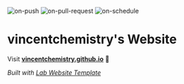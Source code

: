  
  ![on-push](../../actions/workflows/on-push.yaml/badge.svg)
  ![on-pull-request](../../actions/workflows/on-pull-request.yaml/badge.svg)
  ![on-schedule](../../actions/workflows/on-schedule.yaml/badge.svg)

  # vincentchemistry's Website

  Visit **[vincentchemistry.github.io](https://vincentchemistry.github.io)** 🚀

  _Built with [Lab Website Template](https://greene-lab.gitbook.io/lab-website-template-docs)_
